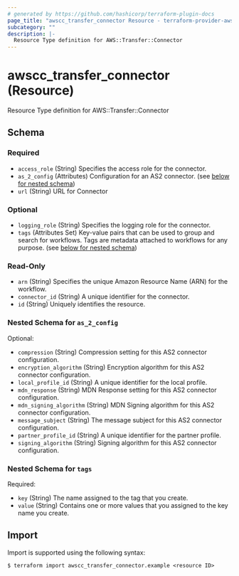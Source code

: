 ```yaml
---
# generated by https://github.com/hashicorp/terraform-plugin-docs
page_title: "awscc_transfer_connector Resource - terraform-provider-awscc"
subcategory: ""
description: |-
  Resource Type definition for AWS::Transfer::Connector
---
```


# awscc_transfer_connector (Resource)

Resource Type definition for AWS::Transfer::Connector



<!-- schema generated by tfplugindocs -->
## Schema

### Required

- `access_role` (String) Specifies the access role for the connector.
- `as_2_config` (Attributes) Configuration for an AS2 connector. (see [below for nested schema](#nestedatt--as_2_config))
- `url` (String) URL for Connector

### Optional

- `logging_role` (String) Specifies the logging role for the connector.
- `tags` (Attributes Set) Key-value pairs that can be used to group and search for workflows. Tags are metadata attached to workflows for any purpose. (see [below for nested schema](#nestedatt--tags))

### Read-Only

- `arn` (String) Specifies the unique Amazon Resource Name (ARN) for the workflow.
- `connector_id` (String) A unique identifier for the connector.
- `id` (String) Uniquely identifies the resource.

<a id="nestedatt--as_2_config"></a>
### Nested Schema for `as_2_config`

Optional:

- `compression` (String) Compression setting for this AS2 connector configuration.
- `encryption_algorithm` (String) Encryption algorithm for this AS2 connector configuration.
- `local_profile_id` (String) A unique identifier for the local profile.
- `mdn_response` (String) MDN Response setting for this AS2 connector configuration.
- `mdn_signing_algorithm` (String) MDN Signing algorithm for this AS2 connector configuration.
- `message_subject` (String) The message subject for this AS2 connector configuration.
- `partner_profile_id` (String) A unique identifier for the partner profile.
- `signing_algorithm` (String) Signing algorithm for this AS2 connector configuration.


<a id="nestedatt--tags"></a>
### Nested Schema for `tags`

Required:

- `key` (String) The name assigned to the tag that you create.
- `value` (String) Contains one or more values that you assigned to the key name you create.

## Import

Import is supported using the following syntax:

```shell
$ terraform import awscc_transfer_connector.example <resource ID>
```
